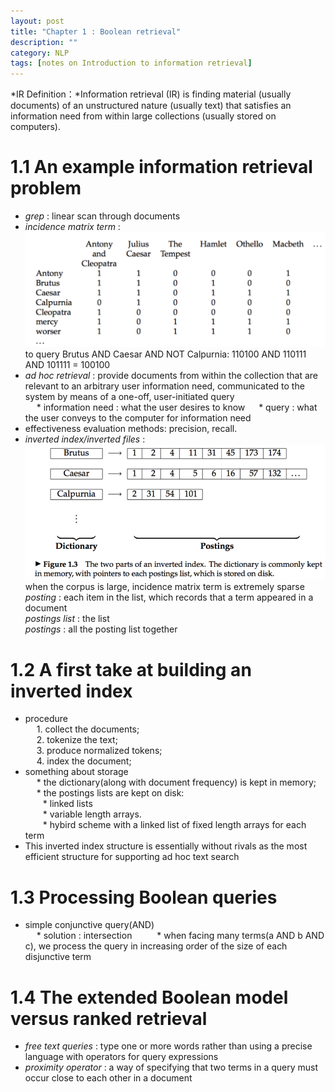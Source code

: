 ```yaml
---
layout: post
title: "Chapter 1 : Boolean retrieval"
description: ""
category: NLP
tags: [notes on Introduction to information retrieval]
---
```


*IR Definition：*Information retrieval (IR) is finding material (usually documents) of an unstructured nature (usually text) that satisfies an information need from within large collections (usually stored on computers).

# 1.1 An example information retrieval problem
* *grep* : linear scan through documents
* *incidence matrix term* :
![](../snapshot/1.png)
to query Brutus AND Caesar AND NOT Calpurnia:  110100 AND 110111 AND 101111 = 100100
* *ad hoc retrieval* : provide documents from within the collection that are relevant to an arbitrary user information need, communicated to the system by means of a one-off, user-initiated query   
&emsp;	* information need : what the user desires to know
&emsp;	* query : what the user conveys to the computer for information need
* effectiveness evaluation methods: precision, recall. 
* *inverted index/inverted files* : 
![](../snapshot/2.png)
when the corpus is large, incidence matrix term is extremely sparse  
*posting* : each item in the list, which records that a term appeared in a document   
*postings list* : the list   
*postings* : all the posting list together 

# 1.2 A first take at building an inverted index
* procedure  
&emsp;	1. collect the documents;  
&emsp;	2. tokenize the text;  
&emsp;	3. produce normalized tokens;  
&emsp;	4. index the document;  
* something about storage  
&emsp;	* the dictionary(along with document frequency) is kept in memory;  
&emsp;	* the postings lists are kept on disk:  
&emsp;&emsp;* linked lists   
&emsp;&emsp;* variable length arrays.  
&emsp;&emsp;* hybird scheme with a linked list of fixed length arrays for each term  
* This inverted index structure is essentially without rivals as the most efficient structure for supporting ad hoc text search

# 1.3 Processing Boolean queries
* simple conjunctive query(AND)  
&emsp;	* solution : intersection
&emsp;	&emsp;	* when facing many terms(a AND b AND c), we process the query in increasing order of the size of each disjunctive term

# 1.4 The extended Boolean model versus ranked retrieval
* *free text queries* : type one or more words rather than using a precise language with operators for query expressions
* *proximity operator* : a way of specifying that two terms in a query must occur close to each other in a document




